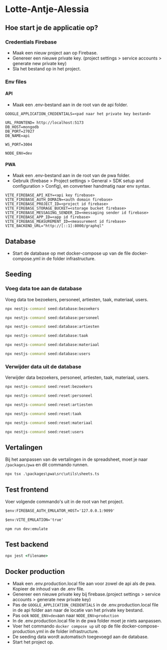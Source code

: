 # Lotte-Antje-Alessia

## Hoe start je de applicatie op?

### Credentials Firebase

- Maak een nieuw project aan op Firebase.
- Genereer een nieuwe private key. (project settings > service accounts > generate new private key)
- Sla het bestand op in het project.

### Env files

#### API

- Maak een .env-bestand aan in de root van de api folder.

```env
GOOGLE_APPLICATION_CREDENTIALS=<pad naar het private key bestand>

URL_FRONTEND= http://localhost:5173
DB_HOST=mongodb
DB_PORT=27027
DB_NAME=api

WS_PORT=3004

NODE_ENV=dev
```

#### PWA

- Maak een .env-bestand aan in de root van de pwa folder.
- Gebruik (firebase > Project settings > General > SDK setup and configuration > Config), en converteer handmatig naar env syntax.
  
```env
VITE_FIREBASE_API_KEY=<api key firebase>
VITE_FIREBASE_AUTH_DOMAIN=<auth domain firebase>
VITE_FIREBASE_PROJECT_ID=<project id firebase>
VITE_FIREBASE_STORAGE_BUCKET=<storage bucket firebase>
VITE_FIREBASE_MESSAGING_SENDER_ID=<messaging sender id firebase>
VITE_FIREBASE_APP_ID=<app id firebase>
VITE_FIREBASE_MEASUREMENT_ID=<measurement id firebase>
VITE_BACKEND_URL="http://[::1]:8000/graphql"
```

## Database

- Start de database op met docker-compose up van de file docker-compose.yml in de folder infrastructure.

## Seeding

### Voeg data toe aan de database

Voeg data toe bezoekers, personeel, artiesten, taak, materiaal, users.

```cmd
npx nestjs-command seed:database:bezoekers
```

```cmd
npx nestjs-command seed:database:personeel
```

```cmd
npx nestjs-command seed:database:artiesten
```

```cmd
npx nestjs-command seed:database:taak
```

```cmd
npx nestjs-command seed:database:materiaal
```

```cmd
npx nestjs-command seed:database:users
```

### Verwijder data uit de database

Verwijder data bezoekers, personeel, artiesten, taak, materiaal, users.

```cmd
npx nestjs-command seed:reset:bezoekers
```

```cmd
npx nestjs-command seed:reset:personeel
```

```cmd
npx nestjs-command seed:reset:artiesten
```

```cmd
npx nestjs-command seed:reset:taak
```

```cmd
npx nestjs-command seed:reset:materiaal
```

```cmd
npx nestjs-command seed:reset:users
```

## Vertalingen

Bij het aanpassen van de vertalingen in de spreadsheet, moet je naar `/packages/pwa` en dit commando runnen.

```cmd
npx tsx .\packages\pwa\src\utils\sheets.ts
```

## Test frontend

Voer volgende commando's uit in de root van het project.

```cmd
$env:FIREBASE_AUTH_EMULATOR_HOST='127.0.0.1:9099'
```

```cmd
$env:VITE_EMULATION='true'
```

```cmd
npm run dev:emulate
```

## Test backend

```cmd
npx jest <filename>
```

## Docker production

- Maak een .env.production.local file aan voor zowel de api als de pwa. Kopieer de inhoud van de .env file.
- Genereer een nieuwe private key bij firebase.(project settings > service accounts > generate new private key)
- Pas de ```GOOGLE_APPLICATION_CREDENTIALS``` in de .env.production.local file in de api folder aan naar de locatie van het private key bestand.
- Pas ook ```NODE_ENV=dev```aan naar ```NODE_ENV=production```
- In de .env.production.local file in de pwa folder moet je niets aanpassen.
- Voer het commando ```docker compose up``` uit op de file docker-compose-production.yml in de folder infrastructure.
- De seeding data wordt automatisch toegevoegd aan de database.
- Start het project op.
